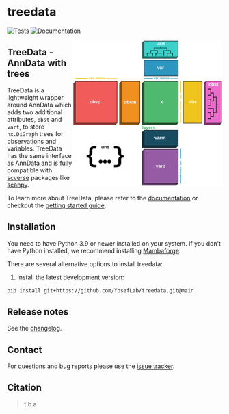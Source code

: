 # treedata

[![Tests][badge-tests]][link-tests]
[![Documentation][badge-docs]][link-docs]

[badge-tests]: https://img.shields.io/github/actions/workflow/status/colganwi/treedata/test.yaml?branch=main
[link-tests]: https://github.com/YosefLab/treedata/actions/workflows/test.yml
[badge-docs]: https://img.shields.io/readthedocs/treedata

<img
  src="https://raw.githubusercontent.com/YosefLab/treedata/main/docs/_static/img/treedata_schema.svg"
  class="dark-light" align="right" width="350" alt="image"
/>

## TreeData - AnnData with trees

TreeData is a lightweight wrapper around AnnData which adds two additional attributes, `obst` and `vart`, to store `nx.DiGraph` trees for observations and variables. TreeData has the same interface as AnnData and is fully compatible with [scverse][scverse] packages like [scanpy][scanpy].

To learn more about TreeData, please refer to the [documentation][link-docs] or checkout the [getting started guide][link-getting-started].

## Installation

You need to have Python 3.9 or newer installed on your system. If you don't have
Python installed, we recommend installing [Mambaforge](https://github.com/conda-forge/miniforge#mambaforge).

There are several alternative options to install treedata:

<!--
1) Install the latest release of `treedata` from `PyPI <https://pypi.org/project/treedata/>`_:

```bash
pip install treedata
```
-->

1. Install the latest development version:

```bash
pip install git+https://github.com/YosefLab/treedata.git@main
```

## Release notes

See the [changelog][changelog].

## Contact

For questions and bug reports please use the [issue tracker][issue-tracker].

## Citation

> t.b.a

[scverse]: https://scverse.org/
[scanpy]: https://scanpy.readthedocs.io/
[scverse-discourse]: https://discourse.scverse.org/
[issue-tracker]: https://github.com/YosefLab/treedata/issues
[changelog]: https://treedata.readthedocs.io/latest/changelog.html
[link-docs]: https://treedata.readthedocs.io
[link-getting-started]: https://treedata.readthedocs.io/en/latest/notebooks/getting-started.html
[link-api]: https://treedata.readthedocs.io/latest/api.html
